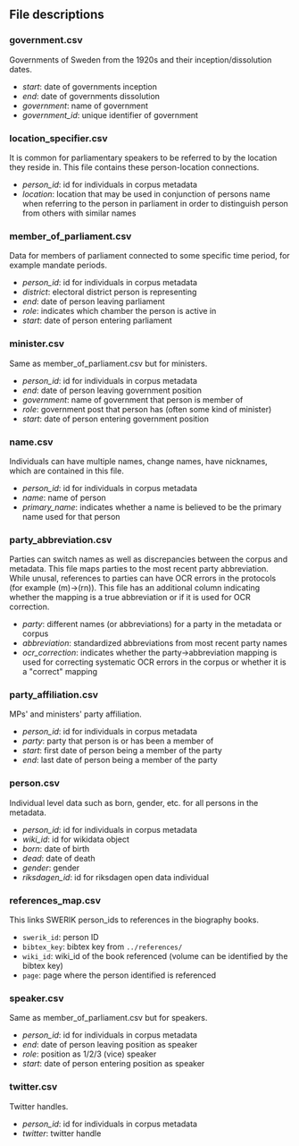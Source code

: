 ## File descriptions

### government.csv

Governments of Sweden from the 1920s and their inception/dissolution dates.

- *start*: date of governments inception
- *end*: date of governments dissolution
- *government*: name of government
- *government_id*: unique identifier of government

### location_specifier.csv

It is common for parliamentary speakers to be referred to by the location they reside in. This file contains these person-location connections.

- *person_id*: id for individuals in corpus metadata
- *location*: location that may be used in conjunction of persons name when referring to the person in parliament in order to distinguish person from others with similar names

### member_of_parliament.csv

Data for members of parliament connected to some specific time period, for example mandate periods.

- *person_id*: id for individuals in corpus metadata
- *district*: electoral district person is representing
- *end*: date of person leaving parliament
- *role*: indicates which chamber the person is active in
- *start*: date of person entering parliament

### minister.csv

Same as member_of_parliament.csv but for ministers.

- *person_id*: id for individuals in corpus metadata
- *end*: date of person leaving government position
- *government*: name of government that person is member of
- *role*: government post that person has (often some kind of minister)
- *start*: date of person entering government position

### name.csv

Individuals can have multiple names, change names, have nicknames, which are contained in this file.

- *person_id*: id for individuals in corpus metadata
- *name*: name of person
- *primary_name*: indicates whether a name is believed to be the primary name used for that person

### party_abbreviation.csv

Parties can switch names as well as discrepancies between the corpus and metadata. This file maps parties to the most recent party abbreviation. While unusal, references to parties can have OCR errors in the protocols (for example (m)->(rn)). This file has an additional column indicating whether the mapping is a true abbreviation or if it is used for OCR correction.

- *party*: different names (or abbreviations) for a party in the metadata or corpus
- *abbreviation*: standardized abbreviations from most recent party names
- *ocr_correction*: indicates whether the party->abbreviation mapping is used for correcting systematic OCR errors in the corpus or whether it is a "correct" mapping

### party_affiliation.csv

MPs' and ministers' party affiliation.

- *person_id*: id for individuals in corpus metadata
- *party*: party that person is or has been a member of
- *start*: first date of person being a member of the party
- *end*: last date of person being a member of the party

### person.csv

Individual level data such as born, gender, etc. for all persons in the metadata.

- *person_id*: id for individuals in corpus metadata
- *wiki_id*: id for wikidata object
- *born*: date of birth
- *dead*: date of death
- *gender*: gender
- *riksdagen_id*: id for riksdagen open data individual

### references_map.csv

This links SWERIK person_ids to references in the biography books.
- `swerik_id`: person ID
- `bibtex_key`: bibtex key from `../references/`
- `wiki_id`: wiki_id of the book referenced (volume can be identified by the bibtex key)
- `page`: page where the person identified is referenced

### speaker.csv

Same as member_of_parliament.csv but for speakers.

- *person_id*: id for individuals in corpus metadata
- *end*: date of person leaving position as speaker
- *role*: position as 1/2/3 (vice) speaker
- *start*: date of person entering position as speaker

### twitter.csv

Twitter handles.

- *person_id*: id for individuals in corpus metadata
- *twitter*: twitter handle

